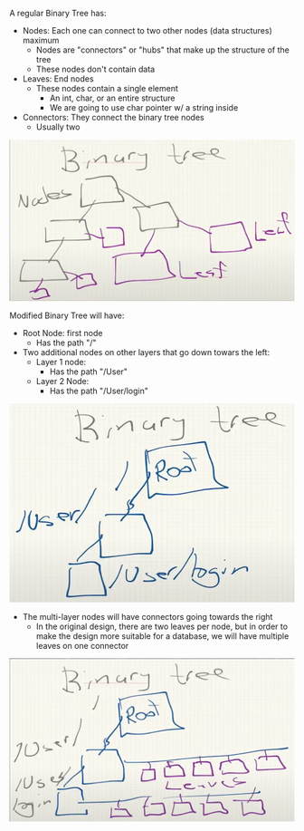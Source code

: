 A regular Binary Tree has:
* Nodes: Each one can connect to two other nodes (data structures) maximum
    * Nodes are "connectors" or "hubs" that make up the structure of the tree
    * These nodes don't contain data
* Leaves: End nodes
    * These nodes contain a single element
        * An int, char, or an entire structure
        * We are going to use char pointer w/ a string inside
* Connectors: They connect the binary tree nodes
    * Usually two

![binary tree](images/example1.png)

Modified Binary Tree will have:
* Root Node: first node
    * Has the path "/"
* Two additional nodes on other layers that go down towars the left:
    * Layer 1 node: 
        * Has the path "/User"
    * Layer 2 Node:
        * Has the path "/User/login"

![left nodes](images/example2.png)

* The multi-layer nodes will have connectors going towards the right
    * In the original design, there are two leaves per node, but in order to make the design more suitable for a database, we will have multiple leaves on one connector

![mult-leaf connectors](images/example3.png)